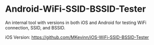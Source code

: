 # Android-WiFi-SSID-BSSID-Tester
An internal tool with versions in both iOS and Android for testing WiFi connection, SSID, and BSSID.

iOS Version: https://github.com/MKevinn/iOS-WiFi-SSID-BSSID-Tester
